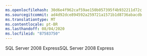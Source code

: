 ```yaml
---
ms.openlocfilehash: 30d6e4f962caf59ae150b057395f4b932211d72c
ms.sourcegitcommit: ad4d92dce894592a259721a1571b1d8736abacdb
ms.translationtype: MT
ms.contentlocale: pt-BR
ms.lasthandoff: 08/04/2020
ms.locfileid: "87583750"
---
```

<span data-ttu-id="fea95-101">SQL Server 2008 Express</span><span class="sxs-lookup"><span data-stu-id="fea95-101">SQL Server 2008 Express</span></span>
